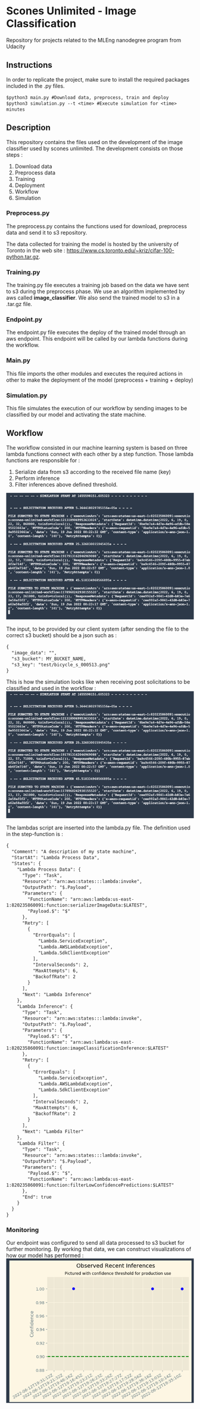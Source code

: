 # Scones Unlimited - Image Classification
Repository for projects related to the MLEng nanodegree program from Udacity

## Instructions
In order to replicate the project, make sure to install the required packages included in the 
.py files.

    $python3 main.py #Download data, preprocess, train and deploy
    $python3 simulation.py --t <time> #Execute simulation for <time> minutes

## Description
This repository contains the files used on the development of the image classifier used by scones unlimited.
The development consists on those steps : 
1. Download data
2. Preprocess data
3. Training
4. Deployment
5. Workflow
6. Simulation

### Preprocess.py
The preprocess.py contains the functions used for download, preprocess data and send it to s3 
repository.

The data collected for training the model is hosted by the university
of Toronto in the web site : https://www.cs.toronto.edu/~kriz/cifar-100-python.tar.gz.

### Training.py
The training.py file executes a training job based on the data
we have sent to s3 during the preprocess phase. We use an algorithm
implemented by aws called <strong>image_classifier</strong>. We also send the
trained model to s3 in a .tar.gz file.

### Endpoint.py
The endpoint.py file executes the deploy of the trained model through an aws
endpoint. This endpoint will be called by our lambda functions during the workflow.

### Main.py
This file imports the other modules and executes the required actions in other to make
the deployment of the model (preprocess + training + deploy)

### Simulation.py 
This file simulates the execution of our workflow by sending images to be classified by our model
and activating the state machine.

## Workflow
The workflow consisted in our machine learning system is based on three lambda functions connect
with each other by a step function. Those lambda functions are responsible for :
1. Serialize data from s3 according to the received file name (key)
2. Perform inference
3. Filter inferences above defined threshold. 

![img.png](Images/img.png)

The input, to be provided by our client system (after sending the file to the correct s3 bucket) 
should be a json such as :

    {
      "image_data": "",
      "s3_bucket": MY_BUCKET_NAME,
      "s3_key": "test/bicycle_s_000513.png"
    }

This is how the simulation looks like when receiving post solicitations to be classified and used 
in the workflow :![img_1.png](Images/img_1.png)

The lambdas script are inserted into the lambda.py file. The definition
used in the step-function is :

    {
      "Comment": "A description of my state machine",
      "StartAt": "Lambda Process Data",
      "States": {
        "Lambda Process Data": {
          "Type": "Task",
          "Resource": "arn:aws:states:::lambda:invoke",
          "OutputPath": "$.Payload",
          "Parameters": {
            "FunctionName": "arn:aws:lambda:us-east-1:820235860091:function:serializerImageData:$LATEST",
            "Payload.$": "$"
          },
          "Retry": [
            {
              "ErrorEquals": [
                "Lambda.ServiceException",
                "Lambda.AWSLambdaException",
                "Lambda.SdkClientException"
              ],
              "IntervalSeconds": 2,
              "MaxAttempts": 6,
              "BackoffRate": 2
            }
          ],
          "Next": "Lambda Inference"
        },
        "Lambda Inference": {
          "Type": "Task",
          "Resource": "arn:aws:states:::lambda:invoke",
          "OutputPath": "$.Payload",
          "Parameters": {
            "Payload.$": "$",
            "FunctionName": "arn:aws:lambda:us-east-1:820235860091:function:imageClassificationInference:$LATEST"
          },
          "Retry": [
            {
              "ErrorEquals": [
                "Lambda.ServiceException",
                "Lambda.AWSLambdaException",
                "Lambda.SdkClientException"
              ],
              "IntervalSeconds": 2,
              "MaxAttempts": 6,
              "BackoffRate": 2
            }
          ],
          "Next": "Lambda Filter"
        },
        "Lambda Filter": {
          "Type": "Task",
          "Resource": "arn:aws:states:::lambda:invoke",
          "OutputPath": "$.Payload",
          "Parameters": {
            "Payload.$": "$",
            "FunctionName": "arn:aws:lambda:us-east-1:820235860091:function:filterLowConfidencePredictions:$LATEST"
          },
          "End": true
        }
      }
    }

### Monitoring
Our endpoint was configured to send all data processed to s3 bucket for further
monitoring. By working that data, we can construct visualizations of how our model has performed :
![img_2.png](Images/img_2.png)